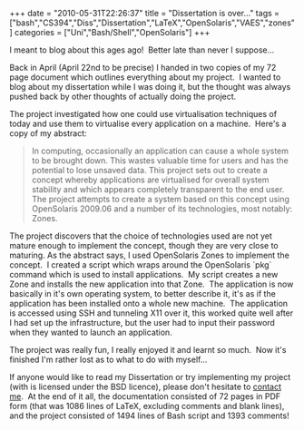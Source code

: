 +++
date = "2010-05-31T22:26:37"
title = "Dissertation is over..."
tags = ["bash","CS394","Diss","Dissertation","LaTeX","OpenSolaris","VAES","zones"]
categories = ["Uni","Bash/Shell","OpenSolaris"]
+++

I meant to blog about this ages ago!  Better late than never I suppose...

Back in April (April 22nd to be precise) I handed in two copies of my 72 page document which outlines everything about my project.  I wanted to blog about my dissertation while I was doing it, but the thought was always pushed back by other thoughts of actually doing the project.

The project investigated how one could use virtualisation techniques of today and use them to virtualise every application on a machine.  Here's a copy of my abstract:
> In computing, occasionally an application can cause a whole system to be brought down. This wastes valuable time for users and has the potential to lose unsaved data. This project sets out to create a concept whereby applications are virtualised for overall system stability and which appears completely transparent to the
end user. The project attempts to create a system based on this concept using OpenSolaris 2009.06 and a number of its technologies, most notably: Zones.

The project discovers that the choice of technologies used are not yet mature enough to implement the concept, though they are very close to maturing.
As the abstract says, I used OpenSolaris Zones to implement the concept.  I created a script which wraps around the OpenSolaris \`pkg\` command which is used to install applications.  My script creates a new Zone and installs the new application into that Zone.  The application is now basically in it's own operating system, to better describe it, it's as if the application has been installed onto a whole new machine.  The application is accessed using SSH and tunneling X11 over it, this worked quite well after I had set up the infrastructure, but the user had to input their password when they wanted to launch an application.

The project was really fun, I really enjoyed it and learnt so much.  Now it's finished I'm rather lost as to what to do with myself...

If anyone would like to read my Dissertation or try implementing my project (with is licensed under the BSD licence), please don't hesitate to [contact me][1].  At the end of it all, the documentation consisted of 72 pages in PDF form (that was 1086 lines of LaTeX, excluding comments and blank lines), and the project consisted of 1494 lines of Bash script and 1393 comments!

  [1]: mailto:ben.lavery@gmail.com
